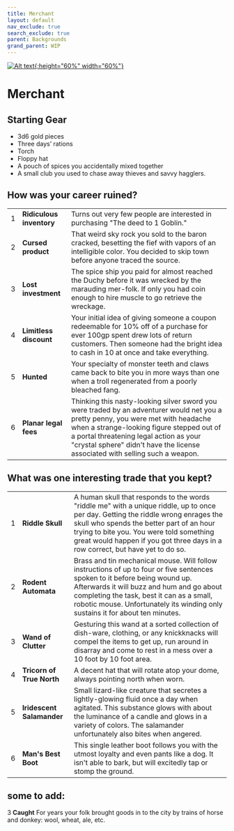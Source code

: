 ```yaml
---
title: Merchant
layout: default
nav_exclude: true
search_exclude: true
parent: Backgrounds
grand_parent: WIP
---
```


[![Alt text](/img/backgrounds/merchant.jpg "East of the Sun and West of the Moon, illustrated by Kay Nielsen"){:height="60%" width="60%"}](/img/backgrounds/merchant.jpg)

# Merchant

## Starting Gear

- 3d6 gold pieces
- Three days’ rations
- Torch
- Floppy hat
- A pouch of spices you accidentally mixed together
- A small club you used to chase away thieves and savvy hagglers.

## How was your career ruined?

|      |      |      |
| ---- | ---- | ---- |
| 1    |**Ridiculous inventory** | Turns out very few people are interested in purchasing "The deed to 1 Goblin." |
| 2    |**Cursed product** | That weird sky rock you sold to the baron cracked, besetting the fief with vapors of an intelligible color. You decided to skip town before anyone traced the source. |
| 3    |**Lost investment** | The spice ship you paid for almost reached the Duchy before it was wrecked by the marauding mer-folk. If only you had coin enough to hire muscle to go retrieve the wreckage. |
| 4    |**Limitless discount** | Your initial idea of giving someone a coupon redeemable for 10% off of a purchase for ever 100gp spent drew lots of return customers. Then someone had the bright idea to cash in 10 at once and take everything. |
| 5    |**Hunted** | Your specialty of monster teeth and claws came back to bite you in more ways than one when a troll regenerated from a poorly bleached fang. |
| 6    |**Planar legal fees** | Thinking this nasty-looking silver sword you were traded by an adventurer would net you a pretty penny, you were met with headache when a strange-looking figure stepped out of a portal threatening legal action as your "crystal sphere" didn't have the license associated with selling such a weapon. |

## What was one interesting trade that you kept?

|      |      |      |
| ---- | ---- | ---- |
| 1    |**Riddle Skull** | A human skull that responds to the words "riddle me" with a unique riddle, up to once per day. Getting the riddle wrong enrages the skull who spends the better part of an hour trying to bite you. You were told something great would happen if you got three days in a row correct, but have yet to do so. |
| 2    |**Rodent Automata** | Brass and tin mechanical mouse. Will follow instructions of up to four or five sentences spoken to it before being wound up. Afterwards it will buzz and hum and go about completing the task, best it can as a small, robotic mouse. Unfortunately its winding only sustains it for about ten minutes. |
| 3    |**Wand of Clutter** | Gesturing this wand at a sorted collection of dish-ware, clothing, or any knickknacks will compel the items to get up, run around in disarray and come to rest in a mess over a 10 foot by 10 foot area. |
| 4    |**Tricorn of True North** | A decent hat that will rotate atop your dome, always pointing north when worn. |
| 5    |**Iridescent Salamander** | Small lizard-like creature that secretes a lightly-glowing fluid once a day when agitated. This substance glows with about the luminance of a candle and glows in a variety of colors. The salamander unfortunately also bites when angered. |
| 6    |**Man's Best Boot** | This single leather boot follows you with the utmost loyalty and even pants like a dog. It isn't able to bark, but will excitedly tap or stomp the ground. |

## some to add:
3  **Caught**  For years your folk brought goods in to the city by trains of horse and donkey: wool, wheat, ale, etc.    